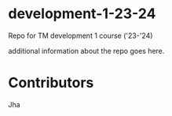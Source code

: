 # development-1-23-24
Repo for TM development 1 course ('23-'24)

additional information about the repo goes here.

# Contributors 

Jha
